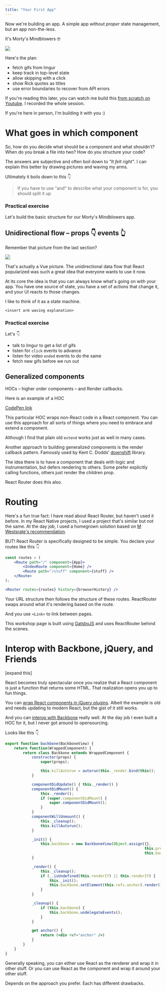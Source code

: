 ```yaml
---
title: "Your First App"
---
```


Now we're building an app. A simple app without *proper* state management, but an app non-the-less.

It's Morty's Mindblowers 🤓

[![](../images/morty.gif)](http://mortysmindblowers.fun)

Here's the plan:

- fetch gifs from Imgur
- keep track in top-level state
- allow skipping with a click
- show Rick quotes as titles
- use error boundaries to recover from API errors

If you're reading this later, you can watch me build this [from scratch on Youtube](https://www.youtube.com/watch?v=a4g81widnGM). I recorded the whole session.

If you're here in person, I'm building it with you :)

# What goes in which component

So, how do you decide what should be a component and what shouldn't? When do you break a file into two? How do you structure your code?

The answers are subjective and often boil down to *"It felt right"*. I can explain this better by drawing pictures and waving my arms.

Ultimately it boils down to this 👇

> If you have to use "and" to describe what your component is for, you should split it up

### Practical exercise

Let's build the basic structure for our Morty's Mindblowers app. 

## Unidirectional flow – props 👇 events 👆

Remember that picture from the last section?

![](../images/unidirectional.png)

That's actually a Vue picture. The unidirectional data flow that React popularized was such a great idea that everyone wants to use it now.

At its core the idea is that you can always know what's going on with your app. You have one source of state, you have a set of actions that change it, and your UI reacts to those changes.

I like to think of it as a state machine.

`<insert arm waving explanation>`

### Practical exercise

Let's 👇

- talk to Imgur to get a list of gifs
- listen for `click` events to advance
- listen for video `ended` events to do the same
- fetch new gifs before we run out

## Generalized components

HOCs – higher order components – and Render callbacks.

Here is an example of a HOC

[CodePen link](https://codepen.io/swizec/pen/woNjVw)

This particular HOC wraps non-React code in a React component. You can use this approach for all sorts of things where you need to embrace and extend a component.

Although I find that plain old `extend` works just as well in many cases. 

Another approach to building generalized components is the render callback pattern. Famously used by Kent C. Dodds' [downshift](https://codepen.io/swizec/pen/woNjVw) library.

The idea there is to have a component that deals with logic and instrumentation, but defers rendering to others. Some prefer explicitly calling functions, others just render the children prop.

React Router does this also.

# Routing

Here's a fun true fact: I have read about React Router, but haven't used it before. In my React Native projects, I used a project that's similar but not the same. At the day job, I used a homegrown solution based on [M Westsrate's recommendation](https://hackernoon.com/how-to-decouple-state-and-ui-a-k-a-you-dont-need-componentwillmount-cc90b787aa37).

BUT! React Router is specifically designed to be simple. You declare your routes like this 👇

```jsx
const routes = (
	<Route path="/" component={App}>
		<IndexRoute component={Home} />
		<Route path="/stuff" component={stuff} />
	</Route>
);

<Router routes={routes} history={browserHistory} />
```

Your URL structure then follows the structure of these routes. ReactRouter swaps around what it's rendering based on the route.

And you use `<Link>` to link between pages.

This workshop page is built using [GatsbyJS](https://www.gatsbyjs.org/) and uses ReactRouter behind the scenes.

# Interop with Backbone, jQuery, and Friends

[expand this]

React becomes truly spectacular once you realize that a React component is just a function that returns some HTML. That realization opens you up to fun things.

You can [wrap React components in jQuery plugins](https://swizec.com/blog/using-react-in-the-real-world/swizec/6710). Albeit the example is old and needs updating to modern React, but the gist of it still works.

And you can [interop with Backbone](https://github.com/Swizec/react-backbone-proof-of-concept) really well. At the day job I even built a HOC for it, but I never got around to opensourcing.

Looks like this 👇

```jsx
export function backbone(BackboneView) {
    return function(WrappedComponent) {
        return class Backbone extends WrappedComponent {
            constructor(props) {
                super(props);

                this.killAutorun = autorun(this._render.bind(this));
            }

            componentDidUpdate() { this._render() }
            componentDidMount() {
                this._render();
                if (super.componentDidMount) {
                    super.componentDidMount();
                }
            }
            componentWillUnmount() {
                this._cleanup();
                this.killAutorun();
            }

            _init() {
                this.backbone = new BackboneView(Object.assign({},
                                                               this.props,
                                                               this.backboneProps));
            }

            _render() {
                this._cleanup();
                if (_.isUndefined(this.renderIf) || this.renderIf) {
                    this._init();
                    this.backbone.setElement(this.refs.anchor).render();
                }
            }

            _cleanup() {
                if (this.backbone) {
                    this.backbone.undelegateEvents();
                }
            }

            get anchor() {
                return (<div ref="anchor" />)
            }
        }
    }
}
```

Generally speaking, you can either use React as the renderer and wrap it in other stuff. Or you can use React as the component and wrap it around your other stuff.

Depends on the approach you prefer. Each has different drawbacks.